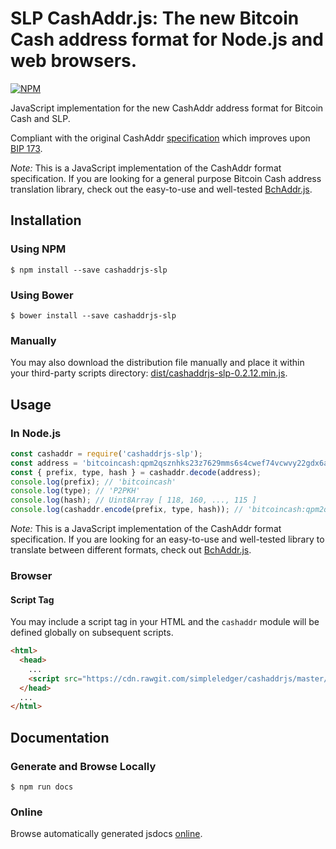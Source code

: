 # SLP CashAddr.js: The new Bitcoin Cash address format for Node.js and web browsers.

[![NPM](https://nodei.co/npm/cashaddrjs-slp.png?downloads=true)](https://nodei.co/npm/cashaddrjs-slp/)

JavaScript implementation for the new CashAddr address format for Bitcoin Cash and SLP.

Compliant with the original CashAddr [specification](https://github.com/Bitcoin-UAHF/spec/blob/master/cashaddr.md) which improves upon [BIP 173](https://github.com/bitcoin/bips/blob/master/bip-0173.mediawiki).

*Note:* This is a JavaScript implementation of the CashAddr format specification. If you are looking for a general purpose Bitcoin Cash address translation library, check out the easy-to-use and well-tested [BchAddr.js](https://github.com/simpleledger/bchaddrjs).

## Installation

### Using NPM

```bsh
$ npm install --save cashaddrjs-slp
```

### Using Bower

```bsh
$ bower install --save cashaddrjs-slp
```

### Manually

You may also download the distribution file manually and place it within your third-party scripts directory: [dist/cashaddrjs-slp-0.2.12.min.js](https://cdn.rawgit.com/simpleledger/cashaddrjs/master/dist/cashaddrjs-slp-0.2.12.min.js).

## Usage

### In Node.js

```javascript
const cashaddr = require('cashaddrjs-slp');
const address = 'bitcoincash:qpm2qsznhks23z7629mms6s4cwef74vcwvy22gdx6a';
const { prefix, type, hash } = cashaddr.decode(address);
console.log(prefix); // 'bitcoincash'
console.log(type); // 'P2PKH'
console.log(hash); // Uint8Array [ 118, 160, ..., 115 ]
console.log(cashaddr.encode(prefix, type, hash)); // 'bitcoincash:qpm2qsznhks23z7629mms6s4cwef74vcwvy22gdx6a'
```

*Note:* This is a JavaScript implementation of the CashAddr format specification. If you are looking for an easy-to-use and well-tested library to translate between different formats, check out [BchAddr.js](https://github.com/simpleledger/bchaddrjs).

### Browser

#### Script Tag

You may include a script tag in your HTML and the `cashaddr` module will be defined globally on subsequent scripts.

```html
<html>
  <head>
    ...
    <script src="https://cdn.rawgit.com/simpleledger/cashaddrjs/master/dist/cashaddrjs-slp-0.2.12.min.js"></script>
  </head>
  ...
</html>
```

## Documentation

### Generate and Browse Locally

```bsh
$ npm run docs
```

### Online

Browse automatically generated jsdocs [online](https://cdn.rawgit.com/simpleledger/cashaddrjs/master/docs/index.html).
